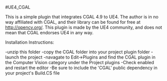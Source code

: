 #UE4_CGAL

This is a simple plugin that integrates CGAL 4.9 to UE4. The author is in no way affiliated with CGAL, and their library can be found for free at http://opencv.org/.  This plugin is made by the UE4 community, and does not mean that CGAL endorses UE4 in any way.

Installation Instructions:

-unzip this folder
-copy the CGAL folder into your project plugin folder
-launch the project
-navagate to Edit->Plugins and find the CGAL plugin in the Computer Vision category under the Project plugins
-Check enabled and restart the editor
-Be sure to include the 'CGAL' public dependency in your project's Build.CS file
